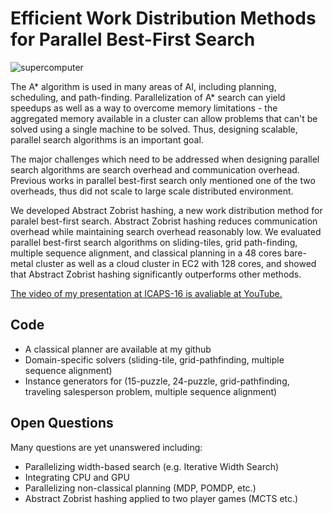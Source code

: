 # Efficient Work Distribution Methods for Parallel Best-First Search

![supercomputer](../images/KEI-supercomputer.jpg)

The A* algorithm is used in many areas of AI, including planning, scheduling, and path-finding. Parallelization of A* search can yield speedups as well as a way to overcome memory limitations - the aggregated memory available in a cluster can allow problems that can't be solved using a single machine to be solved. Thus, designing scalable, parallel search algorithms is an important goal.

The major challenges which need to be addressed when designing parallel search algorithms are search overhead and communication overhead. Previous works in parallel best-first search only mentioned one of the two overheads, thus did not scale to large scale distributed environment.

We developed Abstract Zobrist hashing, a new work distribution method for paralel best-first search. Abstract Zobrist hashing reduces communication overhead while maintaining search overhead reasonably low. We evaluated parallel best-first search algorithms on sliding-tiles, grid path-finding, multiple sequence alignment, and classical planning in a 48 cores bare-metal cluster as well as a cloud cluster in EC2 with 128 cores, and showed that Abstract Zobrist hashing significantly outperforms other methods.

[The video of my presentation at ICAPS-16 is avaliable at YouTube.](https://youtu.be/x2mjIOkLQxw?t=42m57s) <!-- Embed? -->

## Code

- A classical planner are available at my github
- Domain-specific solvers (sliding-tile, grid-pathfinding, multiple sequence alignment)
- Instance generators for (15-puzzle, 24-puzzle, grid-pathfinding, traveling salesperson problem, multiple sequence alignment)

## Open Questions

Many questions are yet unanswered including:

- Parallelizing width-based search (e.g. Iterative Width Search)
- Integrating CPU and GPU
- Parallelizing non-classical planning (MDP, POMDP, etc.)
- Abstract Zobrist hashing applied to two player games (MCTS etc.)

